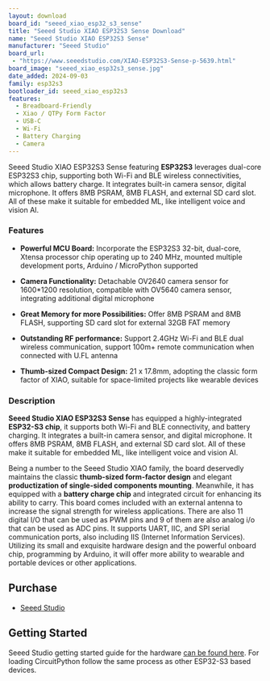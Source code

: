 ```yaml
---
layout: download
board_id: "seeed_xiao_esp32_s3_sense"
title: "Seeed Studio XIAO ESP32S3 Sense Download"
name: "Seeed Studio XIAO ESP32S3 Sense"
manufacturer: "Seeed Studio"
board_url:
 - "https://www.seeedstudio.com/XIAO-ESP32S3-Sense-p-5639.html"
board_image: "seeed_xiao_esp32s3_sense.jpg"
date_added: 2024-09-03
family: esp32s3
bootloader_id: seeed_xiao_esp32s3
features:
  - Breadboard-Friendly
  - Xiao / QTPy Form Factor
  - USB-C
  - Wi-Fi
  - Battery Charging
  - Camera
---
```


Seeed Studio XIAO ESP32S3 Sense featuring **ESP32S3** leverages dual-core ESP32S3 chip, supporting both Wi-Fi and BLE wireless connectivities, which allows battery charge. It integrates built-in camera sensor, digital microphone. It offers 8MB PSRAM, 8MB FLASH, and external SD card slot. All of these make it suitable for embedded ML, like intelligent voice and vision AI.

### Features

  - **Powerful MCU Board:** Incorporate the ESP32S3 32-bit, dual-core, Xtensa processor chip operating up to 240 MHz, mounted multiple development ports, Arduino / MicroPython supported

  - **Camera Functionality:** Detachable OV2640 camera sensor for 1600*1200 resolution, compatible with OV5640 camera sensor, integrating additional digital microphone

  - **Great Memory for more Possibilities:** Offer 8MB PSRAM and 8MB FLASH, supporting SD card slot for external 32GB FAT memory

  - **Outstanding RF performance:** Support 2.4GHz Wi-Fi and BLE dual wireless communication, support 100m+ remote communication when connected with U.FL antenna

  - **Thumb-sized Compact Design:** 21 x 17.8mm, adopting the classic form factor of XIAO, suitable for space-limited projects like wearable devices

### Description

**Seeed Studio XIAO ESP32S3 Sense** has equipped a highly-integrated **ESP32-S3 chip**, it supports both Wi-Fi and BLE connectivity, and battery charging. It integrates a built-in camera sensor, and digital microphone. It offers 8MB PSRAM, 8MB FLASH, and external SD card slot. All of these make it suitable for embedded ML, like intelligent voice and vision AI.

Being a number to the Seeed Studio XIAO family, the board deservedly maintains the classic **thumb-sized form-factor design** and elegant **productization of single-sided components mounting**. Meanwhile, it has equipped with a **battery charge chip** and integrated circuit for enhancing its ability to carry. This board comes included with an external antenna to increase the signal strength for wireless applications. There are also 11 digital I/O that can be used as PWM pins and 9 of them are also analog i/o that can be used as ADC pins. It supports UART, IIC, and SPI serial communication ports, also including IIS (Internet Information Services). Utilizing its small and exquisite hardware design and the powerful onboard chip, programming by Arduino, it will offer more ability to wearable and portable devices or other applications.

## Purchase
* [Seeed Studio](https://www.seeedstudio.com/XIAO-ESP32S3-Sense-p-5639.html)

## Getting Started
Seeed Studio getting started guide for the hardware [can be found here](https://wiki.seeedstudio.com/xiao_esp32s3_getting_started/). For loading CircuitPython follow the same process as other
ESP32-S3 based devices.

